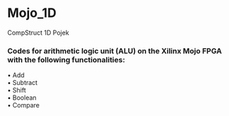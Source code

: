 # Mojo_1D
CompStruct 1D Pojek

### Codes for arithmetic logic unit (ALU) on the Xilinx Mojo FPGA with the following functionalities:
• Add\
• Subtract\
• Shift\
• Boolean\
• Compare
